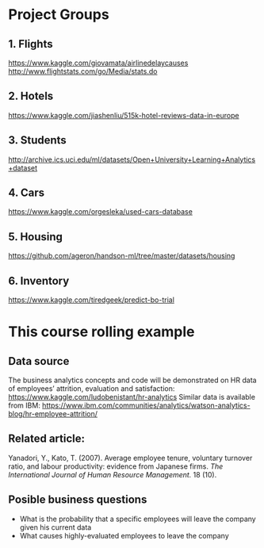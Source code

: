 # Project Groups

## 1. Flights 
  https://www.kaggle.com/giovamata/airlinedelaycauses  
  http://www.flightstats.com/go/Media/stats.do 
## 2. Hotels 
  https://www.kaggle.com/jiashenliu/515k-hotel-reviews-data-in-europe 
## 3. Students 
  http://archive.ics.uci.edu/ml/datasets/Open+University+Learning+Analytics+dataset 
## 4. Cars 
  https://www.kaggle.com/orgesleka/used-cars-database 
## 5. Housing 
  https://github.com/ageron/handson-ml/tree/master/datasets/housing 
## 6. Inventory 
  https://www.kaggle.com/tiredgeek/predict-bo-trial 

# This course rolling example
## Data source
The business analytics concepts and code will be demonstrated on HR data of employees’ attrition, evaluation and satisfaction: 
https://www.kaggle.com/ludobenistant/hr-analytics 
Similar data is available from IBM:
https://www.ibm.com/communities/analytics/watson-analytics-blog/hr-employee-attrition/
## Related article:
Yanadori, Y., Kato, T. (2007). Average employee tenure, voluntary turnover ratio, and labour productivity: evidence from Japanese firms. *The International Journal of Human Resource Management.* 18 (10).
## Posible business questions
* What is the probability that a specific employees will leave the company given his current data
* What causes highly-evaluated employees to leave the company



